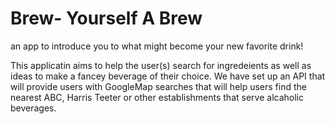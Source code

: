 # Brew- Yourself A Brew
an app to introduce you to what might become your new favorite drink!

This applicatin aims to help the user(s) search for ingredeients as well as ideas to make a fancey beverage of their choice.  We have set up an API  that will provide users with GoogleMap searches that will help users find the nearest ABC, Harris Teeter or other establishments that serve alcaholic beverages.  
